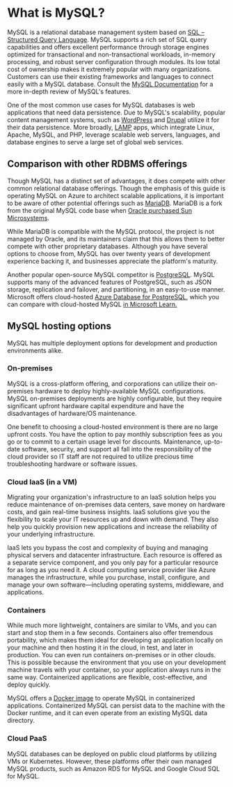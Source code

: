 # What is MySQL?

MySQL is a relational database management system based on [SQL – Structured Query Language](https://en.wikipedia.org/wiki/SQL). MySQL supports a rich set of SQL query capabilities and offers excellent performance through storage engines optimized for transactional and non-transactional workloads, in-memory processing, and robust server configuration through modules. Its low total cost of ownership makes it extremely popular with many organizations. Customers can use their existing frameworks and languages to connect easily with a MySQL database. Consult the [MySQL Documentation](https://dev.mysql.com/doc/refman/8.0/en/features.html) for a more in-depth review of MySQL's features.  

One of the most common use cases for MySQL databases is web applications that need data persistence. Due to MySQL's scalability, popular content management systems, such as [WordPress](https://wordpress.org/) and [Drupal](https://www.drupal.org/) utilize it for their data persistence. More broadly, [LAMP](https://en.wikipedia.org/wiki/LAMP_(software_bundle)) apps, which integrate Linux, Apache, MySQL, and PHP, leverage scalable web servers, languages, and database engines to serve a large set of global web services.

## Comparison with other RDBMS offerings

Though MySQL has a distinct set of advantages, it does compete with other common relational database offerings. Though the emphasis of this guide is operating MySQL on Azure to architect scalable applications, it is important to be aware of other potential offerings such as [MariaDB](https://mariadb.org/). MariaDB is a fork from the original MySQL code base when [Oracle purchased Sun Microsystems](https://www.oracle.com/webfolder/college-recruiting/projects/mysql.html#.YexR-P7ML8o).

While MariaDB is compatible with the MySQL protocol, the project is not managed by Oracle, and its maintainers claim that this allows them to better compete with other proprietary databases. Although you have several options to choose from, MySQL has over twenty years of development experience backing it, and businesses appreciate the platform's maturity.

Another popular open-source MySQL competitor is [PostgreSQL](https://www.postgresql.org/). MySQL supports many of the advanced features of PostgreSQL, such as JSON storage, replication and failover, and partitioning, in an easy-to-use manner. Microsoft offers cloud-hosted [Azure Database for PostgreSQL](https://docs.microsoft.com/azure/postgresql/overview), which you can compare with cloud-hosted MySQL [in Microsoft Learn.](https://docs.microsoft.com/learn/modules/deploy-mariadb-mysql-postgresql-azure/2-describe-open-source-offerings)

## MySQL hosting options

MySQL has multiple deployment options for development and production environments alike.

### On-premises

MySQL is a cross-platform offering, and corporations can utilize their on-premises hardware to deploy highly-available MySQL configurations. MySQL on-premises deployments are highly configurable, but they require significant upfront hardware capital expenditure and have the disadvantages of hardware/OS maintenance.

One benefit to choosing a cloud-hosted environment is there are no large upfront costs. You have the option to pay monthly subscription fees as you go or to commit to a certain usage level for discounts. Maintenance, up-to-date software, security, and support all fall into the responsibility of the cloud provider so IT staff are not required to utilize precious time troubleshooting hardware or software issues.

### Cloud IaaS (in a VM)

Migrating your organization's infrastructure to an IaaS solution helps you reduce maintenance of on-premises data centers, save money on hardware costs, and gain real-time business insights. IaaS solutions give you the flexibility to scale your IT resources up and down with demand. They also help you quickly provision new applications and increase the reliability of your underlying infrastructure.

IaaS lets you bypass the cost and complexity of buying and managing physical servers and datacenter infrastructure. Each resource is offered as a separate service component, and you only pay for a particular resource for as long as you need it. A cloud computing service provider like Azure manages the infrastructure, while you purchase, install, configure, and manage your own software—including operating systems, middleware, and applications.

### Containers

While much more lightweight, containers are similar to VMs, and you can start and stop them in a few seconds. Containers also offer tremendous portability, which makes them ideal for developing an application locally on your machine and then hosting it in the cloud, in test, and later in production. You can even run containers on-premises or in other clouds. This is possible because the environment that you use on your development machine travels with your container, so your application always runs in the same way. Containerized applications are flexible, cost-effective, and deploy quickly.

MySQL offers a [Docker image](https://hub.docker.com/_/mysql) to operate MySQL in containerized applications. Containerized MySQL can persist data to the machine with the Docker runtime, and it can even operate from an existing MySQL data directory.

### Cloud PaaS

MySQL databases can be deployed on public cloud platforms by utilizing VMs or Kubernetes. However, these platforms offer their own managed MySQL products, such as Amazon RDS for MySQL and Google Cloud SQL for MySQL.
